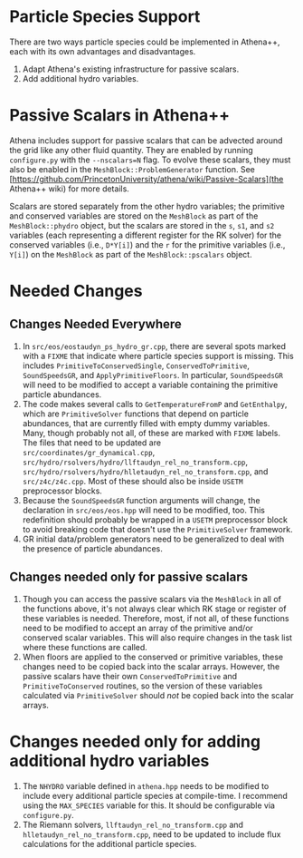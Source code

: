 # Particle Species Support
There are two ways particle species could be implemented in Athena++, each with its own advantages and disadvantages.
1. Adapt Athena's existing infrastructure for passive scalars.
2. Add additional hydro variables.

# Passive Scalars in Athena++
Athena includes support for passive scalars that can be advected around the grid like any other fluid quantity. They are enabled by running `configure.py` with the `--nscalars=N` flag. To evolve these scalars, they must also be enabled in the `MeshBlock::ProblemGenerator` function. See [https://github.com/PrincetonUniversity/athena/wiki/Passive-Scalars](the Athena++ wiki) for more details.

Scalars are stored separately from the other hydro variables; the primitive and conserved variables are stored on the `MeshBlock` as part of the `MeshBlock::phydro` object, but the scalars are stored in the `s`, `s1`, and `s2` variables (each representing a different register for the RK solver) for the conserved variables (i.e., `D*Y[i]`) and the `r` for the primitive variables (i.e., `Y[i]`) on the `MeshBlock` as part of the `MeshBlock::pscalars` object.

# Needed Changes
## Changes Needed Everywhere
1. In `src/eos/eostaudyn_ps_hydro_gr.cpp`, there are several spots marked with a `FIXME` that indicate where particle species support is missing. This includes `PrimitiveToConservedSingle`, `ConservedToPrimitive`, `SoundSpeedsGR`, and `ApplyPrimitiveFloors`. In particular, `SoundSpeedsGR` will need to be modified to accept a variable containing the primitive particle abundances.
2. The code makes several calls to `GetTemperatureFromP` and `GetEnthalpy`, which are `PrimitiveSolver` functions that depend on particle abundances, that are currently filled with empty dummy variables. Many, though probably not all, of these are marked with `FIXME` labels. The files that need to be updated are `src/coordinates/gr_dynamical.cpp`, `src/hydro/rsolvers/hydro/llftaudyn_rel_no_transform.cpp`, `src/hydro/rsolvers/hydro/hlletaudyn_rel_no_transform.cpp`, and `src/z4c/z4c.cpp`. Most of these should also be inside `USETM` preprocessor blocks.
3. Because the `SoundSpeedsGR` function arguments will change, the declaration in `src/eos/eos.hpp` will need to be modified, too. This redefinition should probably be wrapped in a `USETM` preprocessor block to avoid breaking code that doesn't use the `PrimitiveSolver` framework.
4. GR initial data/problem generators need to be generalized to deal with the presence of particle abundances.

## Changes needed only for passive scalars
1. Though you can access the passive scalars via the `MeshBlock` in all of the functions above, it's not always clear which RK stage or register of these variables is needed. Therefore, most, if not all, of these functions need to be modified to accept an array of the primitive and/or conserved scalar variables. This will also require changes in the task list where these functions are called.
2. When floors are applied to the conserved or primitive variables, these changes need to be copied back into the scalar arrays. However, the passive scalars have their own `ConservedToPrimitive` and `PrimitiveToConserved` routines, so the version of these variables calculated via `PrimitiveSolver` should *not* be copied back into the scalar arrays.

# Changes needed only for adding additional hydro variables
1. The `NHYDRO` variable defined in `athena.hpp` needs to be modified to include every additional particle species at compile-time. I recommend using the `MAX_SPECIES` variable for this. It should be configurable via `configure.py`.
2. The Riemann solvers, `llftaudyn_rel_no_transform.cpp` and `hlletaudyn_rel_no_transform.cpp`, need to be updated to include flux calculations for the additional particle species.
